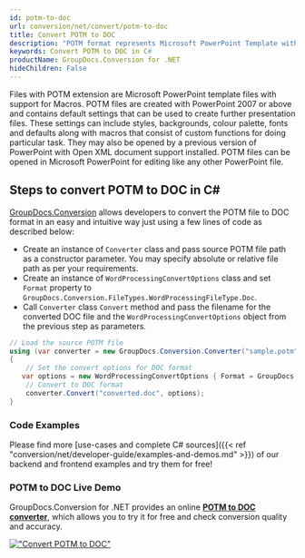 ```yaml
---
id: potm-to-doc
url: conversion/net/convert/potm-to-doc
title: Convert POTM to DOC
description: "POTM format represents Microsoft PowerPoint Template with .potm extension. Learn how to convert POTM to DOC file programmatically in C# language using GroupDocs.Conversion for .NET library."
keywords: Convert POTM to DOC in C#
productName: GroupDocs.Conversion for .NET
hideChildren: False
---
```


Files with POTM extension are Microsoft PowerPoint template files with support for Macros. POTM files are created with PowerPoint 2007 or above and contains default settings that can be used to create further presentation files. These settings can include styles, backgrounds, colour palette, fonts and defaults along with macros that consist of custom functions for doing particular task. They may also be opened by a previous version of PowerPoint with Open XML document support installed. POTM files can be opened in Microsoft PowerPoint for editing like any other PowerPoint file.

## Steps to convert POTM to DOC in C#

[GroupDocs.Conversion](https://products.groupdocs.com/conversion/net) allows developers to convert the POTM file to DOC format in an easy and intuitive way just using a few lines of code as described below:

* Create an instance of `Converter` class and pass source POTM file path as a constructor parameter. You may specify absolute or relative file path as per your requirements. 
* Create an instance of `WordProcessingConvertOptions` class and set `Format` property to `GroupDocs.Conversion.FileTypes.WordProcessingFileType.Doc`.
* Call `Converter` class `Convert` method and pass the filename for the converted DOC file and the `WordProcessingConvertOptions` object from the previous step as parameters.

```csharp
// Load the source POTM file
using (var converter = new GroupDocs.Conversion.Converter("sample.potm"))
{
    // Set the convert options for DOC format
   var options = new WordProcessingConvertOptions { Format = GroupDocs.Conversion.FileTypes.WordProcessingFileType.Doc };
    // Convert to DOC format
    converter.Convert("converted.doc", options);
}
```

### Code Examples

Please find more [use-cases and complete C# sources]({{< ref "conversion/net/developer-guide/examples-and-demos.md" >}}) of our backend and frontend examples and try them for free!

### POTM to DOC Live Demo

GroupDocs.Conversion for .NET provides an online [**POTM to DOC converter**](https://products.groupdocs.app/conversion/potm-to-doc), which allows you to try it for free and check conversion quality and accuracy.

[!["Convert POTM to DOC"](conversion/net/images/convert-to-doc/convert-potm-to-doc.png)](https://products.groupdocs.app/conversion/potm-to-doc)